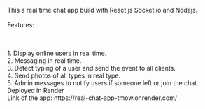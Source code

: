 This a real time chat app build with React js Socket.io and Nodejs.
<br />
<br />
Features:
<br />
<br />

 <br />
1. Display online users in real time. <br />
2. Messaging in real time.
<br/>
3. Detect typing of a user and send the event to all clients.
<br />
4. Send photos of all types in real type.
<br />
5. Admin messages to notify users if someone left or join the chat.
<br />
Deployed in Render
<br />
Link of the app: https://real-chat-app-tmow.onrender.com/
